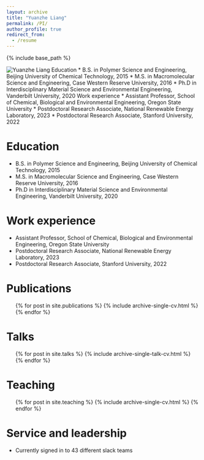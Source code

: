 ```yaml
---
layout: archive
title: "Yuanzhe Liang"
permalink: /PI/
author_profile: true
redirect_from:
  - /resume
---
```


{% include base_path %}

![Yuanzhe Liang <br> Education <br> * B.S. in Polymer Science and Engineering, Beijing University of Chemical Technology, 2015 <br> * M.S. in Macromolecular Science and Engineering, Case Western Reserve University, 2016 <br> * Ph.D in Interdisciplinary Material Science and Environmental Engineering, Vanderbilt University, 2020 <br> Work experience <br> * Assistant Professor, School of Chemical, Biological and Environmental Engineering, Oregon State University <br> * Postdoctoral Research Associate, National Renewable Energy Laboratory, 2023 <br> * Postdoctoral Research Associate, Stanford University, 2022](/images/PI_info.JPG)   <!-- Replace "Alt Text" with the alternative text for the image -->
<!-- The image tag above displays the picture -->

Education
======
* B.S. in Polymer Science and Engineering, Beijing University of Chemical Technology, 2015
* M.S. in Macromolecular Science and Engineering, Case Western Reserve University, 2016
* Ph.D in Interdisciplinary Material Science and Environmental Engineering, Vanderbilt University, 2020

Work experience
======
* Assistant Professor, School of Chemical, Biological and Environmental Engineering, Oregon State University
* Postdoctoral Research Associate, National Renewable Energy Laboratory, 2023
* Postdoctoral Research Associate, Stanford University, 2022

Publications
======
  <ul>{% for post in site.publications %}
    {% include archive-single-cv.html %}
  {% endfor %}</ul>
  
Talks
======
  <ul>{% for post in site.talks %}
    {% include archive-single-talk-cv.html %}
  {% endfor %}</ul>
  
Teaching
======
  <ul>{% for post in site.teaching %}
    {% include archive-single-cv.html %}
  {% endfor %}</ul>
  
Service and leadership
======
* Currently signed in to 43 different slack teams

